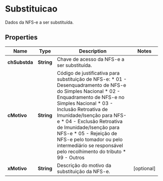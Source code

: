 

# Substituicao

Dados da NFS-e a ser substituída.

## Properties

| Name | Type | Description | Notes |
|------------ | ------------- | ------------- | -------------|
|**chSubstda** | **String** | Chave de acesso da NFS-e a ser substituída. |  |
|**cMotivo** | **String** | Código de justificativa para substituição de NFS-e:  * 01 - Desenquadramento de NFS-e do Simples Nacional  * 02 - Enquadramento de NFS-e no Simples Nacional  * 03 - Inclusão Retroativa de Imunidade/Isenção para NFS-e  * 04 - Exclusão Retroativa de Imunidade/Isenção para NFS-e  * 05 - Rejeição de NFS-e pelo tomador ou pelo intermediário se responsável pelo recolhimento do tributo  * 99 - Outros |  |
|**xMotivo** | **String** | Descrição do motivo da substituição da NFS-e. |  [optional] |




